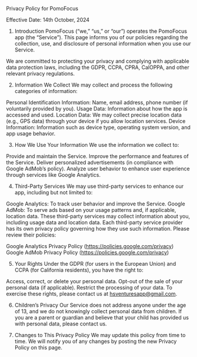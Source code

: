 Privacy Policy for PomoFocus

Effective Date: 14th October, 2024

1. Introduction
PomoFocus (“we,” “us,” or “our”) operates the PomoFocus app (the “Service”). This page informs you of our policies regarding the collection, use, and disclosure of personal information when you use our Service.

We are committed to protecting your privacy and complying with applicable data protection laws, including the GDPR, CCPA, CPRA, CalOPPA, and other relevant privacy regulations.

2. Information We Collect
We may collect and process the following categories of information:

Personal Identification Information: Name, email address, phone number (if voluntarily provided by you).
Usage Data: Information about how the app is accessed and used.
Location Data: We may collect precise location data (e.g., GPS data) through your device if you allow location services.
Device Information: Information such as device type, operating system version, and app usage behavior.

3. How We Use Your Information
We use the information we collect to:

Provide and maintain the Service.
Improve the performance and features of the Service.
Deliver personalized advertisements (in compliance with Google AdMob’s policy).
Analyze user behavior to enhance user experience through services like Google Analytics.

4. Third-Party Services
We may use third-party services to enhance our app, including but not limited to:

Google Analytics: To track user behavior and improve the Service.
Google AdMob: To serve ads based on your usage patterns and, if applicable, location data.
These third-party services may collect information about you, including usage data and location data. Each third-party service provider has its own privacy policy governing how they use such information. Please review their policies:

Google Analytics Privacy Policy (https://policies.google.com/privacy)
Google AdMob Privacy Policy (https://policies.google.com/privacy)

5. Your Rights
Under the GDPR (for users in the European Union) and CCPA (for California residents), you have the right to:

Access, correct, or delete your personal data.
Opt-out of the sale of your personal data (if applicable).
Restrict the processing of your data.
To exercise these rights, please contact us at hsventuresapp@gmail.com.

6. Children’s Privacy
Our Service does not address anyone under the age of 13, and we do not knowingly collect personal data from children. If you are a parent or guardian and believe that your child has provided us with personal data, please contact us.

7. Changes to This Privacy Policy
We may update this policy from time to time. We will notify you of any changes by posting the new Privacy Policy on this page.

